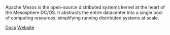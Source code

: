 <!-- <meta>
{
    "title":"Mesosphere",
    "description":"Using Mesosphere on Packet",
    "author":"Mo Lawler",
    "github":"usrdev",
    "date": "2019/12/18",
    "tag":["Devops", "Integrations"]
}
</meta> -->

Apache Mesos is the open-source distributed systems kernel at the heart of the Mesosphere DC/OS. It abstracts the entire datacenter into a single pool of computing resources, simplifying running distributed systems at scale.

[Docs](https://docs.d2iq.com/mesosphere/dcos/1.13/installing/evaluation/community-supported-methods/packet/)
[Website](https://dcos.io/)
